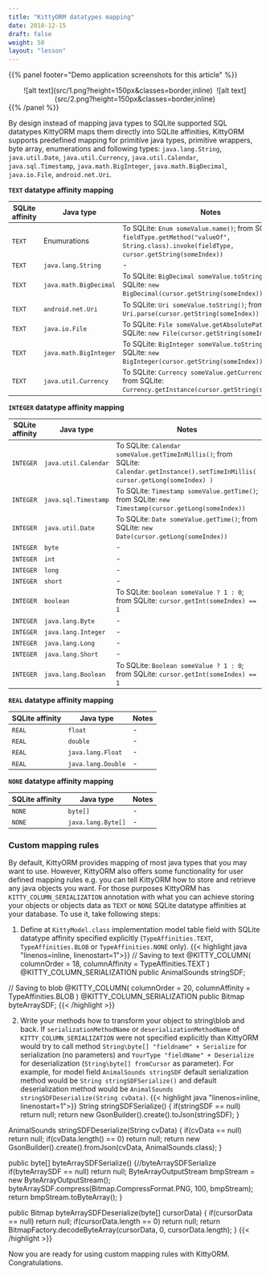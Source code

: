 ```yaml
---
title: "KittyORM datatypes mapping"
date: 2018-12-15
draft: false
weight: 50
layout: "lesson"
---
```

{{% panel footer="Demo application screenshots for this article" %}}
<center>![alt text](src/1.png?height=150px&classes=border,inline)&nbsp;&nbsp;![alt text](src/2.png?height=150px&classes=border,inline)</center>
{{% /panel %}}

By design instead of mapping java types to SQLite supported SQL datatypes KittyORM maps them directly into SQLite affinities, KittyORM supports predefined mapping for primitive java types, primitive wrappers, byte array, enumerations and following types: `java.lang.String`, `java.util.Date`, `java.util.Currency`, `java.util.Calendar`, `java.sql.Timestamp`, `java.math.BigInteger`, `java.math.BigDecimal`, `java.io.File`, `android.net.Uri`.  

**`TEXT` datatype affinity mapping**

SQLite affinity | Java type | Notes
--- | --- | ---
`TEXT` | Enumurations | To SQLite: `Enum someValue.name()`; from SQLite: `fieldType.getMethod("valueOf", String.class).invoke(fieldType, cursor.getString(someIndex))`
`TEXT` | `java.lang.String` | -
`TEXT` | `java.math.BigDecimal` | To SQLite: `BigDecimal someValue.toString()`; from SQLite: `new BigDecimal(cursor.getString(someIndex))`
`TEXT` | `android.net.Uri` | To SQLite: `Uri someValue.toString()`; from SQLite: `Uri.parse(cursor.getString(someIndex))`
`TEXT` | `java.io.File` | To SQLite: `File someValue.getAbsolutePath()`; from SQLite: `new File(cursor.getString(someIndex))`
`TEXT` | `java.math.BigInteger` | To SQLite: `BigInteger someValue.toString()`; from SQLite: `new BigInteger(cursor.getString(someIndex))`
`TEXT` | `java.util.Currency` | To SQLite: `Currency someValue.getCurrencyCode()`; from SQLite: `Currency.getInstance(cursor.getString(someIndex))`

**`INTEGER` datatype affinity mapping**

SQLite affinity | Java type | Notes
--- | --- | ---
`INTEGER` | `java.util.Calendar` | To SQLite: `Calendar someValue.getTimeInMillis()`; from SQLite: `Calendar.getInstance().setTimeInMillis( cursor.getLong(someIndex) )`
`INTEGER` | `java.sql.Timestamp` | To SQLite: `Timestamp someValue.getTime()`; from SQLite: `new Timestamp(cursor.getLong(someIndex))`
`INTEGER` | `java.util.Date` | To SQLite: `Date someValue.getTime()`; from SQLite: `new Date(cursor.getLong(someIndex))`
`INTEGER` | `byte` | -
`INTEGER` | `int` | -
`INTEGER` | `long` | -
`INTEGER` | `short` | -
`INTEGER` | `boolean` | To SQLite: `boolean someValue ? 1 : 0`; from SQLite: `cursor.getInt(someIndex) == 1`
`INTEGER` | `java.lang.Byte` | -
`INTEGER` | `java.lang.Integer` | -
`INTEGER` | `java.lang.Long` | -
`INTEGER` | `java.lang.Short` | -
`INTEGER` | `java.lang.Boolean` | To SQLite: `Boolean someValue ? 1 : 0`; from SQLite: `cursor.getInt(someIndex) == 1`

**`REAL` datatype affinity mapping**

SQLite affinity | Java type | Notes
--- | --- | ---
`REAL` | `float` | -
`REAL` | `double` | -
`REAL` | `java.lang.Float` | -
`REAL` | `java.lang.Double` | -

**`NONE` datatype affinity mapping**

SQLite affinity | Java type | Notes
--- | --- | ---
`NONE` | `byte[]` | -
`NONE` | `java.lang.Byte[]` | -

### Custom mapping rules
By default, KittyORM provides mapping of most java types that you may want to use. However, KittyORM also offers some functionality for user defined mapping rules e.g. you can tell KittyORM how to store and retrieve any java objects you want. For those purposes KittyORM has `KITTY_COLUMN_SERIALIZATION` annotation with what you can achieve storing your objects or objects data as `TEXT` or `NONE` SQLite datatype affinities at your database. To use it, take following steps:

1. Define at `KittyModel.class` implementation model table field with SQLite datatype affinity specified explicitly (`TypeAffinities.TEXT`, `TypeAffinities.BLOB` or `TypeAffinities.NONE` only).
{{< highlight java "linenos=inline, linenostart=1">}}
// Saving to text
@KITTY_COLUMN(
        columnOrder = 18,
        columnAffinity = TypeAffinities.TEXT
)
@KITTY_COLUMN_SERIALIZATION
public AnimalSounds stringSDF;

// Saving to blob
@KITTY_COLUMN(
        columnOrder = 20,
        columnAffinity = TypeAffinities.BLOB
)
@KITTY_COLUMN_SERIALIZATION
public Bitmap byteArraySDF;
{{< /highlight >}} 

2. Write your methods how to transform your object to string\blob and back. If `serializationMethodName` or `deserializationMethodName` of `KITTY_COLUMN_SERIALIZATION` were not specified explicitly than KittyORM would try to call method `String\byte[] "fieldname" + Serialize` for serialization (no parameters) and `YourType "fieldName" + Deserialize` for deserialization (`String\byte[] fromCursor` as parameter). For example, for model field `AnimalSounds stringSDF` default serialization method would be `String stringSDFSerialize()` and default deserialization method would be `AnimalSounds stringSDFDeserialize(String cvData)`.
{{< highlight java "linenos=inline, linenostart=1">}}
String stringSDFSerialize() {
    if(stringSDF == null) return null;
    return new GsonBuilder().create().toJson(stringSDF);
}

AnimalSounds stringSDFDeserialize(String cvData) {
    if(cvData == null) return null;
    if(cvData.length() == 0) return null;
    return new GsonBuilder().create().fromJson(cvData, AnimalSounds.class);
}

public byte[] byteArraySDFSerialize() {//byteArraySDFSerialize
    if(byteArraySDF == null) return null;
    ByteArrayOutputStream bmpStream = new ByteArrayOutputStream();
    byteArraySDF.compress(Bitmap.CompressFormat.PNG, 100, bmpStream);
    return bmpStream.toByteArray();
}

public Bitmap byteArraySDFDeserialize(byte[] cursorData) {
    if(cursorData == null) return null;
    if(cursorData.length == 0) return null;
    return BitmapFactory.decodeByteArray(cursorData, 0, cursorData.length);
}
{{< /highlight >}} 

Now you are ready for using custom mapping rules with KittyORM. Congratulations.
